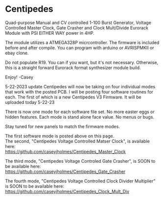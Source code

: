 # Centipedes
Quad-purpose Manual and CV controlled 1-100 Burst Generator, Voltage Controlled Master Clock, Gate Crasher and Clock Mult/Divide Eurorack Module with PSI EITHER WAY power in 4HP.

The module utilizes a ATMEGA328P micrcontroller. The firmware is included before and after compile. You can program with arduino or AVRISPMKII or ebay clone.

Do not populate R19. You can if you want, but it's not necessary. 
Otherwise, this is a straight forward Eurorack format synthesizer module build. 

Enjoy! 
-Casey

5-22-2023 update
Centipedes will now be taking on four individual modes that work with the posted PCB. I will be posting four software routines for each. 
The first of which is a new Centipedes V3 Firmware. It will be uploaded today 5-22-23

There is now one mode for each software file set. No more easter eggs or hidden features. Each mode is stand alone face value. No menus or bugs.

Stay tuned for new panels to match the firmware modes.

The first software mode is posted above on this page.                                                                             
The second, "Centipedes Voltage Controlled Matser Clock", is available here:                                                                     
https://github.com/caseyjholmes/Centipedes_Master_Clock

The third mode, "Centipedes Voltage Controled Gate Crasher", is SOON to be available here:                                                                   
https://github.com/caseyjholmes/Centipedes_Gate_Crasher

The fourth mode, "Centipedes Voltage Controlled Clock Divider Multiplier" is SOON to be available here:                                                             
https://github.com/caseyjholmes/Centipedes_Clock_Mult_Div

